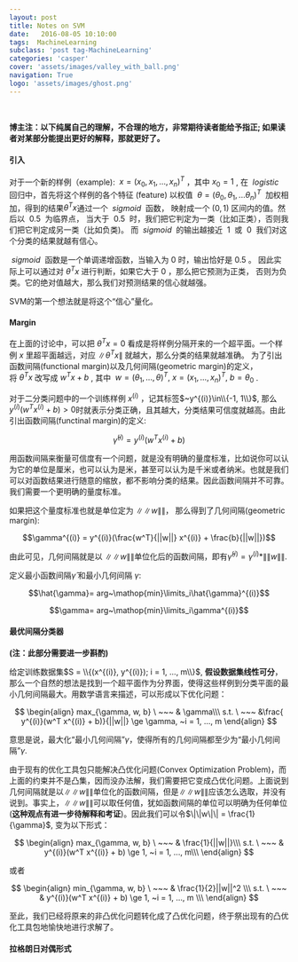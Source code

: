 ```yaml
---
layout: post
title: Notes on SVM 
date:   2016-08-05 10:10:00
tags:  MachineLearning 
subclass: 'post tag-MachineLearning'
categories: 'casper'
cover: 'assets/images/valley_with_ball.png'
navigation: True
logo: 'assets/images/ghost.png'
---
```

$~$

**博主注：以下纯属自己的理解，不合理的地方，非常期待读者能给予指正; 如果读者对某部分能提出更好的解释，那就更好了。**

#### 引入

对于一个新的样例（example): $~x = (x_0, x_1, ..., x_n)^T~$，其中$~x_0 = 1~$, 
在 $~logistic~$ 回归中，首先将这个样例的各个特征 (feature) 以权值
$~\theta = (\theta_0, \theta_1, ...\theta_n)^T~$
加权相加，得到的结果$\theta^T x$通过一个 $~sigmoid~$ 函数，
映射成一个 $(0,1)$ 区间内的值。然后以 $~0.5~$ 为临界点，
当大于 $~0.5~$ 时，我们把它判定为一类（比如正类），否则我们把它判定成另一类（比如负类)。
而 $~sigmoid~$ 的输出越接近 $~1~$ 或 $~0~$ 我们对这个分类的结果就越有信心。

$~sigmoid~$ 函数是一个单调递增函数，当输入为$~0~$时，输出恰好是$~0.5~$。 
因此实际上可以通过对$~\theta^T x~$进行判断，如果它大于$~0~$，那么把它预测为正类，
否则为负类。它的绝对值越大，那么我们对预测结果的信心就越强。

SVM的第一个想法就是将这个“信心”量化。

#### Margin

在上面的讨论中，可以把$~\theta^T x = 0~$看成是将样例分隔开来的一个超平面。一个样例$~x~$里超平面越远，对应$~\|\theta^T x\|~$就越大，那么分类的结果就越准确。
为了引出函数间隔(functional margin)以及几何间隔(geometric margin)的定义，
将$~\theta^T x~$改写成$~w^Tx+b~$, 其中 $~w = (\theta_1, ..., \theta)^T, ~
x = (x_1, ..., x_n)^T, ~b = \theta_0~$.

对于二分类问题中的一个训练样例$~x^{(i)}~$，记其标签$~y^{(i)}\in\\{-1, 1\\}$, 那么 $y^{(i)}(w^T x^{(i)} + b) > 0$时就表示分类正确，且其越大，分类结果可信度就越高。由此引出函数间隔(functinal margin)的定义:

$$\hat{\gamma}^{(i)} = y^{(i)}(w^T x^{(i)} + b)$$

用函数间隔来衡量可信度有一个问题，就是没有明确的量度标准，比如说你可以认为它的单位是厘米，也可以认为是米，甚至可以认为是千米或者纳米。也就是我们可以对函数结果进行随意的缩放，都不影响分类的结果。因此函数间隔并不可靠。我们需要一个更明确的量度标准。

如果把这个量度标准也就是单位定为 $\|\|w\|\|$， 那么得到了几何间隔(geometric margin):

$$\gamma^{(i)} = y^{(i)}(\frac{w^T}{||w||} x^{(i)} + \frac{b}{||w||})$$

由此可见，几何间隔就是以 $\|\|w\|\|$单位化后的函数间隔，即有$\hat{\gamma}^{(i)} = \gamma ^{(i)} * \|\|w\|\|$.

定义最小函数间隔$\hat{\gamma}$ 和最小几何间隔 $\gamma$:

$$\hat{\gamma}= arg~\mathop{min}\limits_i\hat{\gamma}^{(i)}$$

$$\gamma= arg~\mathop{min}\limits_i\gamma^{(i)}$$

#### 最优间隔分类器

**(注：此部分需要进一步斟酌)**

给定训练数据集$S = \\{(x^{(i)}, y^{(i)}); i = 1, ..., m\\}$, **假设数据集线性可分**，那么一个自然的想法是找到一个超平面作为分界面，使得这些样例到分类平面的最小几何间隔最大。用数学语言来描述，可以形成以下优化问题：

$$
\begin{align}
max_{\gamma, w, b} \ ~~~ & \gamma\\\
s.t. \  ~~~              &\frac{ y^{(i)}(w^T x^{(i)} + b)}{||w||} \ge \gamma, ~i = 1, ..., m    
\end{align}
$$

意思是说，最大化“最小几何间隔”$\gamma$，使得所有的几何间隔都至少为“最小几何间隔”$\gamma$.

由于现有的优化工具包只能解决凸优化问题(Convex Optimization Problem)，而上面的约束并不是凸集，因而没办法解，我们需要把它变成凸优化问题。上面说到几何间隔就是以$\|\|w\|\|$单位化的函数间隔，但是$\|\|w\|\|$应该怎么选取，并没有说到。事实上，$\|\|w\|\|$可以取任何值，犹如函数间隔的单位可以明确为任何单位(**这种观点有进一步待解释和考证**)。因此我们可以令$\|\|w\|\| = \frac{1}{\gamma}$, 变为以下形式：

$$
\begin{align}
max_{\gamma, w, b} \ ~~~ & \frac{1}{||w||}\\\
s.t. \  ~~~              & y^{(i)}(w^T x^{(i)} + b) \ge 1, ~i = 1, ..., m\\\
\end{align}
$$

或者

$$
\begin{align}
min_{\gamma, w, b} \ ~~~ & \frac{1}{2}||w||^2 \\\
s.t. \  ~~~              & y^{(i)}(w^T x^{(i)} + b) \ge 1, ~i = 1, ..., m \\\
\end{align}
$$

至此，我们已经将原来的非凸优化问题转化成了凸优化问题，终于祭出现有的凸优化工具包地愉快地进行求解了。

#### 拉格朗日对偶形式
